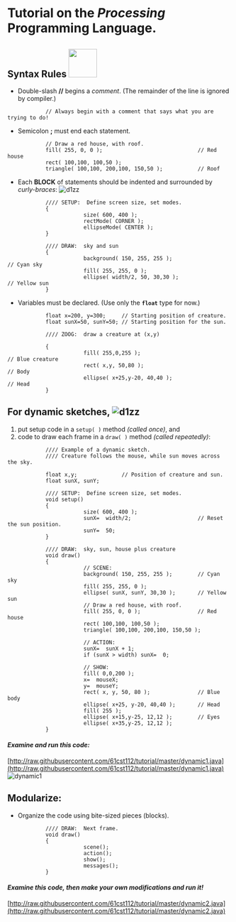 # Tutorial on the _Processing_ Programming Language.
## Syntax Rules                     <img src="http://suffolk.li//cst112/61cst112/students/img/p.jpg" width=64 align=bottom >

* Double-slash __//__ begins a *comment*.  (The remainder of the line is ignored by compiler.)
```
            // Always begin with a comment that says what you are trying to do!
```
* Semicolon __;__ must end each statement.
```
            // Draw a red house, with roof.
            fill( 255, 0, 0 );                              // Red house
            rect( 100,100, 100,50 );
            triangle( 100,100, 200,100, 150,50 );           // Roof
```               
* Each __BLOCK__ of statements should be indented and surrounded by *curly-braces*:  ![d1zz](http://suffolk.li/img/h.png)
```
            //// SETUP:  Define screen size, set modes.
            {
                        size( 600, 400 );
                        rectMode( CORNER );
                        ellipseMode( CENTER );
            }

            //// DRAW:  sky and sun
            {
                        background( 150, 255, 255 );                    // Cyan sky
                        fill( 255, 255, 0 );
                        ellipse( width/2, 50, 30,30 );                  // Yellow sun
            }
```
* Variables must be declared.  (Use only the __```float```__ type for now.)
```
            float x=200, y=300;     // Starting position of creature.
            float sunX=50, sunY=50; // Starting position for the sun.
            
            //// ZOOG:  draw a creature at (x,y)

            {
                        fill( 255,0,255 );                              // Blue creature
                        rect( x,y, 50,80 );                             // Body
                        ellipse( x+25,y-20, 40,40 );                    // Head
            }
```      
## For dynamic sketches,      ![d1zz](http://suffolk.li/img/d1zz.png)
  1. put setup code in a ```setup( )``` method _(called once)_, and
  2. code to draw each frame in a ```draw( )``` method _(called repeatedly)_:
```
            //// Example of a dynamic sketch.
            //// Creature follows the mouse, while sun moves across the sky.

            float x,y;              // Position of creature and sun.
            float sunX, sunY;
            
            //// SETUP:  Define screen size, set modes.
            void setup()
            {
                        size( 600, 400 );
                        sunX=  width/2;                     // Reset the sun position.
                        sunY=  50;
            }

            //// DRAW:  sky, sun, house plus creature
            void draw()
            {
                        // SCENE:
                        background( 150, 255, 255 );        // Cyan sky
                        fill( 255, 255, 0 );
                        ellipse( sunX, sunY, 30,30 );       // Yellow sun
                        // Draw a red house, with roof.
                        fill( 255, 0, 0 );                  // Red house
                        rect( 100,100, 100,50 );
                        triangle( 100,100, 200,100, 150,50 );
                        
                        // ACTION:
                        sunX=  sunX + 1;
                        if (sunX > width) sunX=  0;

                        // SHOW:
                        fill( 0,0,200 );
                        x=  mouseX;
                        y=  mouseY;
                        rect( x, y, 50, 80 );               // Blue body
                        ellipse( x+25, y-20, 40,40 );       // Head
                        fill( 255 );
                        ellipse( x+15,y-25, 12,12 );        // Eyes
                        ellipse( x+35,y-25, 12,12 );
            }
```

#### _Examine and run this code:_    
  [http://raw.githubusercontent.com/61cst112/tutorial/master/dynamic1.java](http://raw.githubusercontent.com/61cst112/tutorial/master/dynamic1.java)  
  ![dynamic1](http://suffolk.li/img/d1.png)


## Modularize:  
* Organize the code using bite-sized pieces (blocks).
```
            //// DRAW:  Next frame.
            void draw()
            {
                        scene();
                        action();
                        show();
                        messages();
            }
```
#### _Examine this code, then make your own modifications and run it!_  
  [http://raw.githubusercontent.com/61cst112/tutorial/master/dynamic2.java](http://raw.githubusercontent.com/61cst112/tutorial/master/dynamic2.java)
